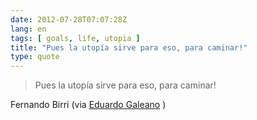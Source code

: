 ```yaml
---
date: 2012-07-28T07:07:28Z
lang: en
tags: [ goals, life, utopia ]
title: "Pues la utopía sirve para eso, para caminar!"
type: quote
---
```


> Pues la utopía sirve para eso, para caminar!

Fernando Birri (via [Eduardo
Galeano](http://www.youtube.com/watch?v=m-pgHlB8QdQ) )

